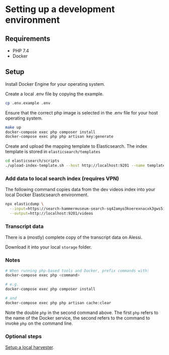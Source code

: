 # Setting up a development environment

## Requirements

- PHP 7.4
- Docker

## Setup

Install Docker Engine for your operating system.

Create a local .env file by copying the example.

```sh
cp .env.example .env
```

Ensure that the correct php image is selected in the .env file for your host operating system.

```sh
make up
docker-compose exec php composer install
docker-compose exec php php artisan key:generate
```

Create and upload the mapping template to Elasticsearch. The index template is stored in `elasticsearch/templates`

```sh
cd elasticsearch/scripts
./upload-index-template.sh --host http://localhost:9201 --name template_video --file ../templates/video_.json
```

### Add data to local search index (requires VPN)

The following command copies data from the dev videos index into your local Docker Elasticsearch environment.

```sh
npx elasticdump \
  --input=https://search-hammermuseum-search-sq42amyo3koerexnacxk3gws5i.us-west-1.es.amazonaws.com/videos_dev \
  --output=http://localhost:9201/videos
```

### Transcript data

There is a (mostly) complete copy of the transcript data on Alessi.

Download it into your local `storage` folder.

### Notes

```sh
# When running php-based tools and Docker, prefix commands with:
docker-compose exec php <command>

# e.g.
docker-compose exec php composer install

# and
docker-compose exec php php artisan cache:clear
```

Note the double `php` in the second command above. The first `php` refers to the name of the Docker service, the second refers to the command to invoke `php` on the command line.

### Optional steps

[Setup a local harvester](../harvester/README.md).
